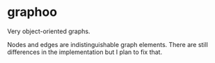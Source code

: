 # graphoo
Very object-oriented graphs.

Nodes and edges are indistinguishable graph elements.
There are still differences in the implementation but I plan to fix that. 
